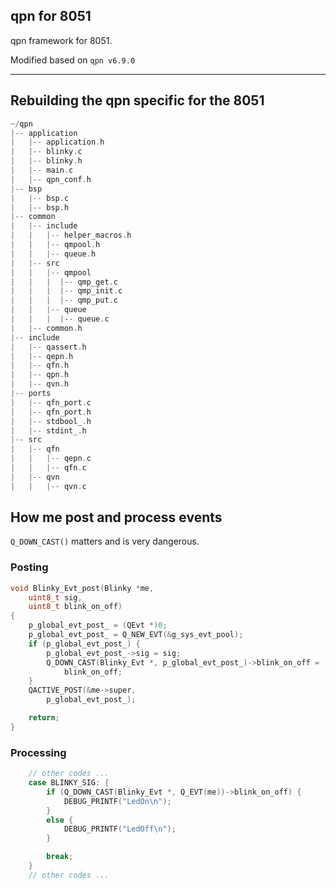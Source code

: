 ## qpn for 8051

qpn framework for 8051.

Modified based on ```qpn v6.9.0```

***

## Rebuilding the qpn specific for the 8051

```c
~/qpn
|-- application
|	|-- application.h
|	|-- blinky.c
|	|-- blinky.h
|	|-- main.c
|	|-- qpn_conf.h
|-- bsp
|	|-- bsp.c
|	|-- bsp.h
|-- common
|	|-- include
|	|	|-- helper_macros.h
|	|	|-- qmpool.h
|	|	|-- queue.h
|	|-- src
|	|   |-- qmpool
|	|	|  |-- qmp_get.c
|	|	|  |-- qmp_init.c
|	|	|  |-- qmp_put.c
|	|	|-- queue
|	|	|  |-- queue.c
|	|-- common.h
|-- include
|	|-- qassert.h
|	|-- qepn.h
|	|-- qfn.h
|	|-- qpn.h
|	|-- qvn.h
|-- ports
|	|-- qfn_port.c
| 	|-- qfn_port.h
| 	|-- stdbool_.h
| 	|-- stdint_.h
|-- src
|	|-- qfn
|	|	|-- qepn.c
|	|	|-- qfn.c
|	|-- qvn
|	|	|-- qvn.c
```

## How me post and process events

```Q_DOWN_CAST()``` matters and is very dangerous.

### Posting

```c
void Blinky_Evt_post(Blinky *me,
    uint8_t sig,
    uint8_t blink_on_off)
{
    p_global_evt_post_ = (QEvt *)0;
    p_global_evt_post_ = Q_NEW_EVT(&g_sys_evt_pool);
    if (p_global_evt_post_) {
        p_global_evt_post_->sig = sig;
        Q_DOWN_CAST(Blinky_Evt *, p_global_evt_post_)->blink_on_off =
            blink_on_off;
    }
    QACTIVE_POST(&me->super,
        p_global_evt_post_);

    return;
}
```

### Processing

```c
    // other codes ...
    case BLINKY_SIG: {
        if (Q_DOWN_CAST(Blinky_Evt *, Q_EVT(me))->blink_on_off) {
            DEBUG_PRINTF("LedOn\n");
        }
        else {
            DEBUG_PRINTF("LedOff\n");
        }

        break;
    }
    // other codes ...
```
